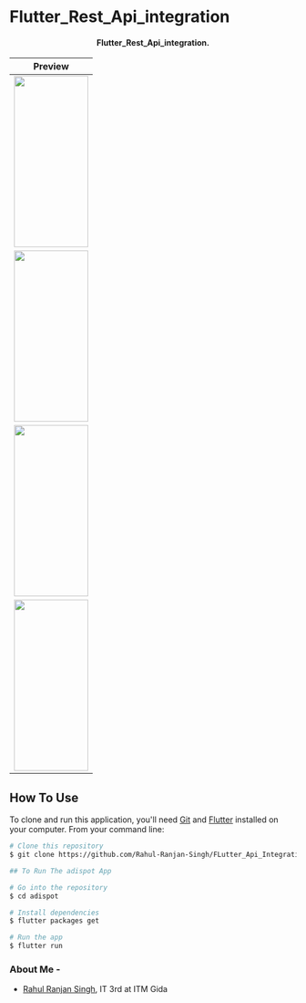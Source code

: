 # Flutter_Rest_Api_integration

<h4 align="center">Flutter_Rest_Api_integration</a>.</h4>

Preview            |
:-------------------------:|
<img src="https://user-images.githubusercontent.com/72249692/169466659-2416d2df-3a89-4e1d-92a0-bf35c16975f2.jpeg" height=300 width=130> | 
<img src="https://user-images.githubusercontent.com/72249692/169466571-dea0d67a-9c38-4e67-90ba-1611c51ca9af.jpeg" height=300 width=130> | 
<img src="https://user-images.githubusercontent.com/72249692/169466786-4ead9a55-2034-47de-9def-a5cdbc4c4895.jpeg" height=300 width=130> | 
<img src="https://user-images.githubusercontent.com/72249692/169466874-5dffeb9c-d292-4f34-9bfc-9d72234c41de.jpeg" height=300 width=130> |





## How To Use

To clone and run this application, you'll need [Git](https://git-scm.com) and [Flutter](https://flutter.dev/docs/get-started/install) installed on your computer. From your command line:

```bash
# Clone this repository
$ git clone https://github.com/Rahul-Ranjan-Singh/FLutter_Api_Integration

## To Run The adispot App

# Go into the repository
$ cd adispot

# Install dependencies
$ flutter packages get

# Run the app
$ flutter run


```

### About Me - 
- [Rahul Ranjan Singh](https://github.com/Rahul-Ranjan-Singh), IT 3rd at ITM Gida

